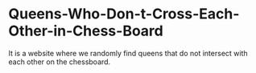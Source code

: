 # Queens-Who-Don-t-Cross-Each-Other-in-Chess-Board
It is a website where we randomly find queens that do not intersect with each other on the chessboard.
